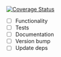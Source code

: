 [![Coverage Status](https://coveralls.io/repos/github/tjw-lint/jest-serializer-vue-tjw/badge.svg?branch=BRANCHNAME)](https://coveralls.io/github/tjw-lint/jest-serializer-vue-tjw?branch=BRANCHNAME)

* [ ] Functionality
* [ ] Tests
* [ ] Documentation
* [ ] Version bump
* [ ] Update deps
